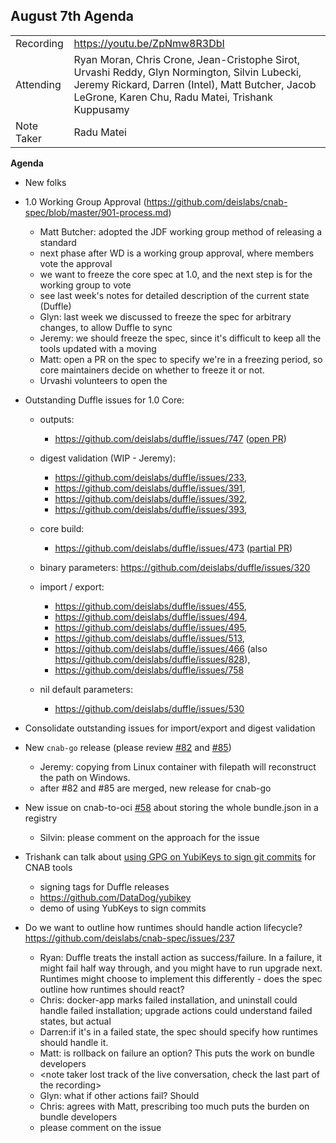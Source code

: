 ## **August 7th Agenda**


|  |  | 
| -------- | -------- |
| Recording | https://youtu.be/ZpNmw8R3DbI |
| Attending | Ryan Moran, Chris Crone, Jean-Cristophe Sirot, Urvashi Reddy, Glyn Normington, Silvin Lubecki, Jeremy Rickard, Darren (Intel), Matt Butcher, Jacob LeGrone, Karen Chu, Radu Matei, Trishank Kuppusamy |
| Note Taker | Radu Matei |

**Agenda**
* New folks
* 1.0 Working Group Approval (https://github.com/deislabs/cnab-spec/blob/master/901-process.md)
    * Matt Butcher: adopted the JDF working group method of releasing a standard
    * next phase after WD is a working group approval, where members vote the approval
    * we want to freeze the core spec at 1.0, and the next step is for the working group to vote
    * see last week's notes for detailed description of the current state (Duffle)
    * Glyn: last week we discussed to freeze the spec for arbitrary changes, to allow Duffle to sync
    * Jeremy: we should freeze the spec, since it's difficult to keep all the tools updated with a moving
    * Matt: open a PR on the spec to specify we're in a freezing period, so core maintainers decide on whether to freeze it or not.
    * Urvashi volunteers to open the 
* Outstanding Duffle issues for 1.0 Core:
    - outputs:
       - https://github.com/deislabs/duffle/issues/747 ([open PR](https://github.com/deislabs/duffle/pull/815))

    - digest validation (WIP - Jeremy): 
        - https://github.com/deislabs/duffle/issues/233,
        - https://github.com/deislabs/duffle/issues/391, 
        - https://github.com/deislabs/duffle/issues/392, 
        - https://github.com/deislabs/duffle/issues/393,
    - core build: 
        - https://github.com/deislabs/duffle/issues/473 ([partial PR](https://github.com/deislabs/duffle/pull/827))
    - binary parameters: https://github.com/deislabs/duffle/issues/320

    - import / export: 
        - https://github.com/deislabs/duffle/issues/455, 
        - https://github.com/deislabs/duffle/issues/494, 
        - https://github.com/deislabs/duffle/issues/495, 
        - https://github.com/deislabs/duffle/issues/513, 
        - https://github.com/deislabs/duffle/issues/466 (also https://github.com/deislabs/duffle/issues/828), 
        - https://github.com/deislabs/duffle/issues/758
    - nil default parameters: 
        - https://github.com/deislabs/duffle/issues/530
        
* Consolidate outstanding issues for import/export and digest validation
* New `cnab-go` release (please review [#82](https://github.com/deislabs/cnab-go/pull/82) and [#85](https://github.com/deislabs/cnab-go/pull/85))
    * Jeremy: copying from Linux container with filepath will reconstruct the path on Windows.
    * after #82 and #85 are merged, new release for cnab-go
* New issue on cnab-to-oci [#58](https://github.com/docker/cnab-to-oci/issues/58) about storing the whole bundle.json in a registry 
    * Silvin: please comment on the approach for the issue
* Trishank can talk about [using GPG on YubiKeys to sign git commits](https://github.com/DataDog/yubikey) for CNAB tools
    * signing tags for Duffle releases
    * https://github.com/DataDog/yubikey
    * demo of using YubKeys to sign commits
* Do we want to outline how runtimes should handle action lifecycle? https://github.com/deislabs/cnab-spec/issues/237
    * Ryan: Duffle treats the install action as success/failure. In a failure, it might fail half way through, and you might have to run upgrade next. Runtimes might choose to implement this differently - does the spec outline how runtimes should react?
    * Chris: docker-app marks failed installation, and uninstall could handle failed installation; upgrade actions could understand failed states, but actual
    * Darren:if it's in a failed state, the spec should specify how runtimes should handle it.
    * Matt: is rollback on failure an option? This puts the work on bundle developers
    * <note taker lost track of the live conversation, check the last part of the recording>
    * Glyn: what if other actions fail? Should 
    * Chris: agrees with Matt, prescribing too much puts the burden on bundle developers
    * please comment on the issue